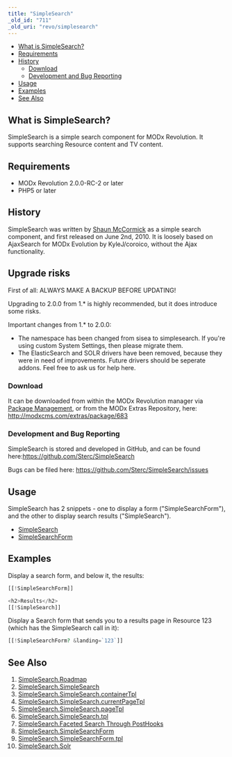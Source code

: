 ```yaml
---
title: "SimpleSearch"
_old_id: "711"
_old_uri: "revo/simplesearch"
---
```


- [What is SimpleSearch?](#SimpleSearch-WhatisSimpleSearch%3F)
- [Requirements](#SimpleSearch-Requirements)
- [History](#SimpleSearch-History)
  - [Download](#SimpleSearch-Download)
  - [Development and Bug Reporting](#SimpleSearch-DevelopmentandBugReporting)
- [Usage](#SimpleSearch-Usage)
- [Examples](#SimpleSearch-Examples)
- [See Also](#SimpleSearch-SeeAlso)

## What is SimpleSearch? 

 SimpleSearch is a simple search component for MODx Revolution. It supports searching Resource content and TV content.

## Requirements 

- MODx Revolution 2.0.0-RC-2 or later
- PHP5 or later

## History 

 SimpleSearch was written by [Shaun McCormick](/display/~splittingred) as a simple search component, and first released on June 2nd, 2010. It is loosely based on AjaxSearch for MODx Evolution by KyleJ/coroico, without the Ajax functionality.

## Upgrade risks 

First of all: ALWAYS MAKE A BACKUP BEFORE UPDATING!

 Upgrading to 2.0.0 from 1.\* is highly recommended, but it does introduce some risks.

 Important changes from 1.\* to 2.0.0:

- The namespace has been changed from sisea to simplesearch. If you're using custom System Settings, then please migrate them.
- The ElasticSearch and SOLR drivers have been removed, because they were in need of improvements. Future drivers should be seperate addons. Feel free to ask us for help here.

### Download 

 It can be downloaded from within the MODx Revolution manager via [Package Management](developing-in-modx/advanced-development/package-management "Package Management"), or from the MODx Extras Repository, here: <http://modxcms.com/extras/package/683>

### Development and Bug Reporting 

 SimpleSearch is stored and developed in GitHub, and can be found here:<https://github.com/Sterc/SimpleSearch>

 Bugs can be filed here: <https://github.com/Sterc/SimpleSearch/issues>

## Usage 

 SimpleSearch has 2 snippets - one to display a form ("SimpleSearchForm"), and the other to display search results ("SimpleSearch").

- [SimpleSearch](/extras/simplesearch/simplesearch.simplesearch "SimpleSearch.SimpleSearch")
- [SimpleSearchForm](/extras/simplesearch/simplesearch.simplesearchform "SimpleSearch.SimpleSearchForm")

## Examples 

 Display a search form, and below it, the results:

``` php 
[[!SimpleSearchForm]]

<h2>Results</h2>
[[!SimpleSearch]]

```

 Display a Search form that sends you to a results page in Resource 123 (which has the SimpleSearch call in it):

``` php 
[[!SimpleSearchForm? &landing=`123`]]

```

## See Also 

1. [SimpleSearch.Roadmap](/extras/simplesearch/simplesearch.roadmap)
2. [SimpleSearch.SimpleSearch](/extras/simplesearch/simplesearch.simplesearch)
  1. [SimpleSearch.SimpleSearch.containerTpl](/extras/simplesearch/simplesearch.simplesearch/simplesearch.simplesearch.containertpl)
  2. [SimpleSearch.SimpleSearch.currentPageTpl](/extras/simplesearch/simplesearch.simplesearch/simplesearch.simplesearch.currentpagetpl)
  3. [SimpleSearch.SimpleSearch.pageTpl](/extras/simplesearch/simplesearch.simplesearch/simplesearch.simplesearch.pagetpl)
  4. [SimpleSearch.SimpleSearch.tpl](/extras/simplesearch/simplesearch.simplesearch/simplesearch.simplesearch.tpl)
  5. [SimpleSearch.Faceted Search Through PostHooks](/extras/simplesearch/simplesearch.simplesearch/simplesearch.faceted-search-through-posthooks)
3. [SimpleSearch.SimpleSearchForm](/extras/simplesearch/simplesearch.simplesearchform)
  1. [SimpleSearch.SimpleSearchForm.tpl](/extras/simplesearch/simplesearch.simplesearchform/simplesearch.simplesearchform.tpl)
4. [SimpleSearch.Solr](/extras/simplesearch/simplesearch.solr)